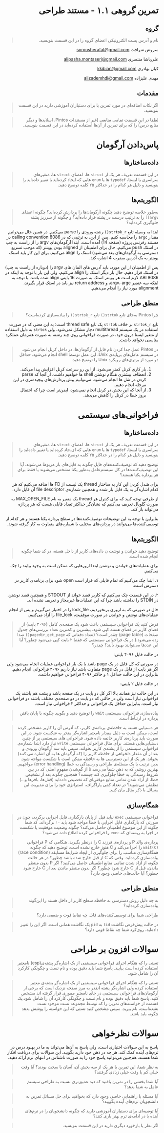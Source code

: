 <div dir="rtl">

# تمرین گروهی ۱.۱ - مستند طراحی


گروه
-----
 > نام و آدرس پست الکترونیکی اعضای گروه را در این قسمت بنویسید.

سروش شرافت sorousherafat@gmail.com 

علی‌پاشا منتصری alipasha.montaseri@gmail.com

کیان بهادری  kkibian@gmail.com

مهدی علیزاده alizademhdi@gmail.com 

مقدمات
----------
> اگر نکات اضافه‌ای در مورد تمرین یا برای دستیاران آموزشی دارید در این قسمت  بنویسید.

> لطفا در این قسمت تمامی منابعی (غیر از مستندات Pintos، اسلاید‌ها و دیگر منابع درس) را که برای تمرین از آن‌ها استفاده کرده‌اید در این قسمت بنویسید.

پاس‌دادن آرگومان
============
داده‌ساختار‌ها
----------------
> در این قسمت تعریف هر یک از `struct` ها، اعضای `struct` ها، متغیرهای سراسری یا ایستا، `typedef` ها یا `enum` هایی که ایجاد کرده‌اید یا تغییر داده‌اید را بنویسید و دلیل هر کدام را در حداکثر ۲۵ کلمه توضیح دهید.

الگوریتم‌ها
------------
> به‌طور خلاصه توضیح دهید چگونه آرگومان‌ها را پردازش کرده‌اید؟ چگونه اعضای `argv[]` را به ترتیب درست در پشته قرار داده‌اید؟ و چگونه از سرریز پشته جلوگیری کرده‌اید؟

ابتدا به وسیله تابع `strtok_r()` رشته ورودی را parse می‌کنیم. در همین حال می‌توانیم مقدار `argc` را محاسبه کنیم. پس از این، به ترتیبی که در 8086 calling convention در مستند رفرنس پروژه (صفحه 14) آمده است، ابتدا آرگومان‌های argv را از راست به چپ در استک push می‌کنیم. حال برای اطمینان از aligned بودن پوینتر (که موجب تسریع دسترسی به آرگومان‌های بعد می‌شود) استک را align می‌کنیم. برای این کار باید استک پوینتر به یک آدرس مضرب 4 اشاره کند. 

پس از اطمینان از این مورد، باید آدرس های المان های argv را (دوباره از راست به چپ) در استک قرار دهیم. حال بار دیگر استک را align می‌کنیم، ولی این بار با توجه به اینکه در 8086 ABI لازم است هر پوینتر استک به صورت 16 بایتی align شده باشد. با توجه به اینکه سه عنصر argv، argc، و return address نیز باید در استک قرار بگیرند، alignment مورد نیاز را انجام می‌دهیم. 


منطق طراحی
-----------------
> چرا Pintos به‌جای تابع‌ `strtok()` تابع‌ `strtok_r()` را پیاده‌سازی کرده‌است؟

تابع `strtok_r` بر خلاف `strtok` یک تابع thread safe است؛ به این معنی که در صورت استفاده در یک سیستم multithread دچار مشکل نمی‌شود. ولی `strtok` به دلیل استفاده از متغیر ایستا درون خود، در صورت فراخوانی روی چند رشته به صورت همزمان عملکرد مناسبی نخواهد داشت.

> در Pintos عمل جدا کردن نام فایل از آرگومان‌ها، در داخل کرنل انجام می‌شود. در سیستم عامل‌های برپایه‌ی Unix، این عمل توسط shell انجام می‌شود. حداقل دو مورد از برتری‌های رویکرد Unix را توضیح دهید.

1. بار کاری کرنل کمتر می‌شود. از این رو سرعت کرنل افزایش پیدا می‌کند.
2. انعطاف بیشتری هنگام نوشتن shell ها خواهیم داشت. از آنجا که parse کردن در شل ها انجام می‌شود، می‌توانیم پیش پردازش‌های پیچیده‌تری در این مرحله انجام دهیم.
3. از آنجا که این بخش در کرنل انجام نمی‌شود، ایمن‌تر است چرا که احتمال بروز خطا در کرنل را کاهش می‌دهد.

فراخوانی‌های سیستمی
================
داده‌ساختار‌ها
----------------
> در این قسمت تعریف هر یک از `struct` ها، اعضای `struct` ها، متغیرهای سراسری یا ایستا، `typedef` ها یا `enum` هایی که ای.جاد کرده‌اید یا تغییر داده‌اید را بنویسید و دلیل هر کدام را در حداکثر ۲۵ کلمه توضیح دهید.

> توضیح دهید که توصیف‌کننده‌های فایل چگونه به فایل‌های باز مربوط می‌شوند. آیا این توصیف‌کننده‌ها در کل سیستم‌عامل به‌طور یکتا مشخص می‌شوند یا فقط برای هر پردازه یکتا هستند؟

برای هندل کردن این کار به ساختار thread یک لیست از FD ها اضافه می‌کنیم که هر کدام اشاره‌گر به یک فایل باز شده و همچنین شماره‌ی file descriptor آن قایل دارد.

از ظرفی توجه کنید که برای کنترل هر thread یک متغیر به نام MAX_OPEN_FILE به صورت گلوبال تعریف می‌کنیم که نشان‌گر حداکثر تعداد فایلی هست که هر پردازه می‌تواند باز کند.

بنابراین با توجه به این توضیحات توصیف‌کننده‌ها در سطخ پردازه یکتا هستند و هر کدام از توصیف‌کننده‌ها می‌توانند در پردازه‌های مختلف با شماره‌های متفاوت به کار گرفته شوند.


الگوریتم‌ها
------------
> توضیح دهید خواندن و نوشت
ن داده‌های کاربر از داخل هسته، در کد شما چگونه انجام شده است.

برای عملیات‌های خواندن و نوشتن ابتدا ارورهایی که ممکن است به وجود بیایند را چک می‌کنیم.

۱. ابتدا چک می‌کنیم که تمام فایلی که قرار است open شود برای برنامه‌ی کاربر در دسترس است.

۲. در این قسمت چک می‌کنیم که کاربر قصد خواند از STDOUT و همچنین قصد نوشتن در STDIN را نداشته باشد چرا که این عملیات‌ها غیرمجاز و تعریف نشده اند.

حال در صورتی که به اروری برنخوردیم، lock_file را در اختیار می‌گیریم و پس از انجام عملیات‌های نوشتن و خواندن در صورت موفقیت، file_lock را آزاد می‌کنیم.


> فرض کنید یک فراخوانی سیستمی باعث شود یک صفحه‌ی کامل (۴۰۹۶ بایت) از فضای کاربر در فضای هسته کپی شود. بیشترین و کمترین تعداد بررسی‌‌های جدول صفحات (page table) چقدر است؟ (تعداد دفعاتی که `pagedir_get_page()` صدا زده می‌شود.) در‌ یک فراخوانی سیستمی که فقط ۲ بایت کپی می‌شود چطور؟ آیا این عددها می‌توانند بهبود یابند؟ چقدر؟

در حالت فایل ۴۰۹۶ بایتی:

در صورتی که کل فایل در یک page باشد با یک بار فراخوانی عملیات انجام می‌شود ولی اگر هر بایت از فایل در یک page متفاوت باشد نیاز داریم ۴۰۹۶ فراخوانی انجام دهیم. بنابراین در این حالت حداقل ۱ و حاکثر ۴۰۹۶ فراخوانی خواهیم داشت.

در حالت فایل ۲ بایتی:

در این حالت نیز همانند بالا اگر کل دو بایت در یک صفحه باشد و پشت هم باشند یک فراخوانی نیاز است ولی در حالتی که دو بایت در دو صفحه‌ی مختلف باشند دو فراخوانی نیاز است. بنابراین حداقل یک فراخوانی و حداکثر ۲ فراخوانی نیاز است.


> پیاده‌سازی فراخوانی سیستمی `wait` را توضیح دهید و بگویید چگونه با پایان یافتن پردازه در ارتباط است.



> هر دستیابی هسته به حافظه‌ی برنامه‌ی کاربر، که آدرس آن را کاربر مشخص کرده است، ممکن است به دلیل مقدار نامعتبر اشاره‌گر منجر به شکست شود. در این صورت باید پردازه‌ی کاربر خاتمه داده شود. فراخوانی های سیستمی پر از چنین دستیابی‌هایی هستند. برای مثال فراخوانی سیستمی `write‍` نیاز دارد ابتدا شماره‌ی فراخوانی سیستمی را از پشته‌ی کاربر بخواند، سپس باید سه آرگومان ورودی و بعد از آن مقدار دلخواهی از حافظه کاربر را (که آرگومان ها به آن اشاره می کنند) بخواند. هر یک از این دسترسی ها به حافظه ممکن است با شکست مواجه شود. بدین ترتیب با یک مسئله‌ی طراحی و رسیدگی به خطا (error handling) مواجهیم. بهترین روشی که به ذهن شما می‌رسد تا از گم‌شدن مفهوم اصلی کد در بین شروط رسیدگی به خطا جلوگیری کند چیست؟ همچنین چگونه بعد از تشخیص خطا، از آزاد شدن تمامی منابع موقتی‌ای که تخصیص داده‌اید (قفل‌ها، بافر‌ها و...) مطمئن می‌شوید؟ در تعداد کمی پاراگراف، استراتژی خود را برای مدیریت این مسائل با ذکر مثال بیان کنید.

همگام‌سازی
---------------
> فراخوانی سیستمی `exec` نباید قبل از پایان بارگذاری فایل اجرایی برگردد، چون در صورتی که بارگذاری فایل اجرایی با خطا مواجه شود باید `-۱` برگرداند. کد شما چگونه از این موضوع اطمینان حاصل می‌کند؟ چگونه وضعیت موفقیت یا شکست در اجرا به ریسه‌ای که `exec` را فراخوانی کرده اطلاع داده می‌شود؟

> پردازه‌ی والد P و پردازه‌ی فرزند C را درنظر بگیرید. هنگامی که P فراخوانی `wait(C)` را اجرا می‌کند و C  هنوز خارج نشده است، توضیح دهید که چگونه همگام‌سازی مناسب را برای جلوگیری از ایجاد شرایط مسابقه (race condition) پیاده‌سازی کرده‌اید. وقتی که C از قبل خارج شده باشد چطور؟ در هر حالت چگونه از آزاد شدن تمامی منابع اطمینان حاصل می‌کنید؟ اگر P بدون منتظر ماندن، قبل از C خارج شود چطور؟ اگر بدون منتظر ماندن بعد از C خارج شود چطور؟ آیا حالت‌های خاصی وجود دارد؟

منطق طراحی
-----------------
> به چه دلیل روش دسترسی به حافظه سطح کاربر از داخل هسته را این‌گونه پیاده‌سازی کرده‌اید؟

> طراحی شما برای توصیف‌کننده‌های فایل چه نقاط قوت و ضعفی دارد؟

> در حالت پیش‌فرض نگاشت `tid` به `pid` یک نگاشت همانی است. اگر این را تغییر داده‌اید، روی‌کرد شما چه نقاط قوتی دارد؟

سوالات افزون بر طراحی
===========
> تستی را که هنگام اجرای فراخوانی سیستمی از یک اشاره‌گر پشته‌ی(esp) نامعتبر استفاده کرده است بیابید. پاسخ شما باید دقیق بوده و نام تست و چگونگی کارکرد آن را شامل شود.

> تستی را که هنگام اجرای فراخوانی سیستمی از یک اشاره‌گر پشته‌ی معتبر استفاده کرده ولی اشاره‌گر پشته آنقدر به مرز صفحه نزدیک است که برخی از آرگومان‌های فراخوانی سیستمی در جای نامعتبر مموری قرار گرفته اند مشخص کنید. پاسخ شما باید دقیق بوده و نام تست و چگونگی کارکرد آن را شامل شود.یک قسمت از خواسته‌های تمرین را که توسط مجموعه تست موجود تست نشده‌است، نام ببرید. سپس مشخص کنید تستی که این خواسته را پوشش بدهد چگونه باید باشد.

سوالات نظرخواهی
==============
پاسخ به این سوالات اختیاری است، ولی پاسخ به آن‌ها می‌تواند به ما در بهبود درس در ترم‌های آینده کمک کند. هر چه در ذهن خود دارید بگویید. این سوالات برای دریافت افکار شما هستند. هم‌چنین می‌توانید پاسخ خود را به صورت ناشناس در انتهای ترم ارائه دهید.

> به نظر شما، این تمرین یا هر یک از سه بخش آن، آسان یا سخت بودند؟ آیا وقت خیلی کم یا وقت خیلی زیادی گرفتند؟

> آیا شما بخشی را در تمرین یافتید که دید عمیق‌تری نسبت به طراحی سیستم عامل به شما بدهد؟

> آیا مسئله یا راهنمایی خاصی وجود دارد که بخواهید برای حل مسائل تمرین به دانشجویان ترم‌های آینده بگویید؟

> آیا توصیه‌ای برای دستیاران آموزشی دارید که چگونه دانشجویان را در ترم‌های آینده یا در ادامه‌ی ترم بهتر یاری کنند؟

> اگر نظر یا بازخورد دیگری دارید در این قسمت بنویسید.

</div>
